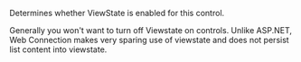 ﻿Determines whether ViewState is enabled for this control.

Generally you won't want to turn off Viewstate on controls. Unlike ASP.NET, Web Connection makes very sparing use of viewstate and does not persist list content into viewstate.